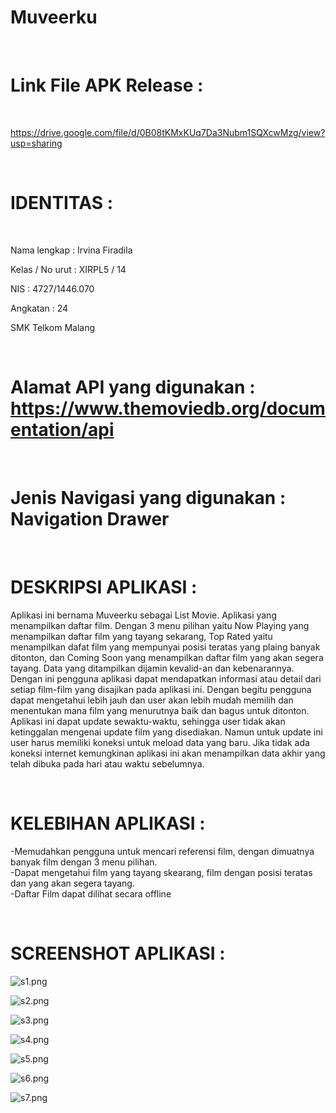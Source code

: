 # Muveerku

<br>

# Link File APK Release : 

<br>

https://drive.google.com/file/d/0B08tKMxKUq7Da3Nubm1SQXcwMzg/view?usp=sharing

<br>

# IDENTITAS         :

<br>

Nama lengkap      : Irvina Firadila

Kelas / No urut   : XIRPL5 / 14

NIS               : 4727/1446.070

Angkatan          : 24

SMK Telkom Malang 

<br>

# Alamat API yang digunakan : https://www.themoviedb.org/documentation/api

<br>

# Jenis Navigasi yang digunakan : Navigation Drawer

<br>

# DESKRIPSI APLIKASI :


Aplikasi ini bernama Muveerku sebagai List Movie. Aplikasi yang menampilkan daftar film. Dengan 3 menu pilihan yaitu Now Playing yang menampilkan daftar film yang tayang sekarang, Top Rated yaitu menampilkan dafat film yang mempunyai posisi teratas yang plaing banyak ditonton, dan Coming Soon yang menampilkan daftar film yang akan segera tayang. Data yang ditampilkan dijamin kevalid-an dan kebenarannya. Dengan ini pengguna aplikasi dapat mendapatkan informasi atau detail dari setiap film-film yang disajikan pada aplikasi ini. Dengan begitu pengguna dapat mengetahui lebih jauh dan user akan lebih mudah memilih dan menentukan mana film yang menurutnya baik dan bagus untuk ditonton. Aplikasi ini dapat update sewaktu-waktu, sehingga user tidak akan ketinggalan mengenai update film yang disediakan. Namun untuk update ini user harus memiliki koneksi untuk meload data yang baru. Jika tidak ada koneksi internet kemungkinan aplikasi ini akan menampilkan data akhir yang telah dibuka pada hari atau waktu sebelumnya.

<br>

# KELEBIHAN APLIKASI :


-Memudahkan pengguna untuk mencari referensi film, dengan dimuatnya banyak film dengan 3 menu pilihan.
<br>
-Dapat mengetahui film yang tayang skearang, film dengan posisi teratas dan yang akan segera tayang.
<br>
-Daftar Film dapat dilihat secara offline

<br>

# SCREENSHOT APLIKASI : 


![s1.png](https://github.com/irvinafiradila/Muveerku-PrivateAssigment/blob/master/s1.png)
<br>

![s2.png](https://github.com/irvinafiradila/Muveerku-PrivateAssigment/blob/master/s2.png)
<br>

![s3.png](https://github.com/irvinafiradila/Muveerku-PrivateAssigment/blob/master/s3.png)
<br>

![s4.png](https://github.com/irvinafiradila/Muveerku-PrivateAssigment/blob/master/s4.png)
<br>

![s5.png](https://github.com/irvinafiradila/Muveerku-PrivateAssigment/blob/master/s5.png)
<br>

![s6.png](https://github.com/irvinafiradila/Muveerku-PrivateAssigment/blob/master/s6.png)
<br>

![s7.png](https://github.com/irvinafiradila/Muveerku-PrivateAssigment/blob/master/s7.png)


